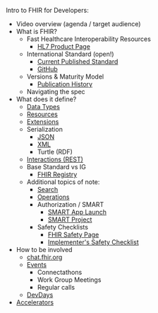 Intro to FHIR for Developers:

* Video overview (agenda / target audience)
* What is FHIR?
  * Fast Healthcare Interoperability Resources
    * [HL7 Product Page](http://www.hl7.org/implement/standards/product_brief.cfm?product_id=491)
  * International Standard (open!)
    * [Current Published Standard](http://hl7.org/fhir/)
    * [GitHub](https://github.com/hl7/fhir)
  * Versions & Maturity Model
    * [Publication History](http://hl7.org/fhir/directory.html)
  * Navigating the spec
* What does it define?
  * [Data Types](http://hl7.org/fhir/datatypes.html)
  * [Resources](http://hl7.org/fhir/resourcelist.html)
  * [Extensions](http://hl7.org/fhir/extensibility.html)
  * Serialization
    * [JSON](http://hl7.org/fhir/json.html)
    * [XML](http://hl7.org/fhir/xml.html)
    * Turtle (RDF)
  * [Interactions (REST)](http://hl7.org/fhir/http.html)
  * Base Standard vs IG
    * [FHIR Registry](https://registry.fhir.org/)
  * Additional topics of note:
    * [Search](http://hl7.org/fhir/search.html)
    * [Operations](https://www.hl7.org/fhir/operations.html)
    * Authorization / SMART
      * [SMART App Launch](http://hl7.org/fhir/smart-app-launch/)
      * [SMART Project](https://smarthealthit.org/)
    * Safety Checklists
      * [FHIR Safety Page](https://www.hl7.org/fhir/safety.html)
      * [Implementer's Safety Checklist](http://www.healthintersections.com.au/?p=2426)
* How to be involved
  * [chat.fhir.org](https://chat.fhir.org)
  * [Events](http://www.hl7.org/events/index.cfm)
    * Connectathons
    * Work Group Meetings
    * Regular calls
  * [DevDays](https://www.devdays.com/)
* [Accelerators](http://www.hl7.org/about/fhir-accelerator/index.cfm)